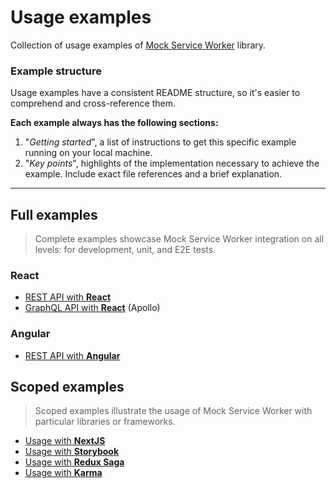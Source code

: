 # Usage examples

Collection of usage examples of [Mock Service Worker](https://github.com/mswjs/msw) library.

### Example structure

Usage examples have a consistent README structure, so it's easier to comprehend and cross-reference them.

**Each example always has the following sections:**

1. "_Getting started_", a list of instructions to get this specific example running on your local machine.
1. "_Key points_", highlights of the implementation necessary to achieve the example. Include exact file references and a brief explanation.

---

## Full examples

> Complete examples showcase Mock Service Worker integration on all levels: for development, unit, and E2E tests.

### React

- [REST API with **React**](examples/rest-react)
- [GraphQL API with **React**](examples/graphql-react-apollo) (Apollo)

### Angular

- [REST API with **Angular**](examples/rest-angular)

## Scoped examples

> Scoped examples illustrate the usage of Mock Service Worker with particular libraries or frameworks.

- [Usage with **NextJS**](https://github.com/vercel/next.js/tree/canary/examples/with-msw)
- [Usage with **Storybook**](examples/with-storybook)
- [Usage with **Redux Saga**](examples/with-redux-saga)
- [Usage with **Karma**](examples/with-karma)

